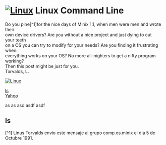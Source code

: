 # [![Linux](https://img.shields.io/badge/Linux-FCC624?logo=linux&logoColor=black)](#) Linux Command Line

Do you pine[^1]for the nice days of Minix 1.1, when men were men and wrote their  
own device drivers? Are you without a nice project and just dying to cut your teeth  
on a OS you can try to modify for your needs? Are you finding it frustrating when  
everything works on your OS? No more all-nighters to get a nifty program working?  
Then this post might be just for you.  
Torvalds, L.



[![Linux](https://img.shields.io/badge/Linux-FCC624?logo=linux&logoColor=black)](#)  


[ls](#ls)  
[Yahoo](https://www.yahoo.com)




as
as
asd
asdf
asdf

## ls

[^1] Linus Torvalds envio este mensaje al grupo comp.os.minix el dia 5 de Octubre 1991.  

